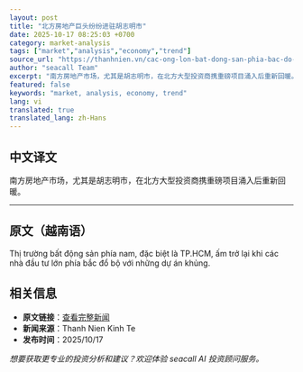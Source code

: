 ```yaml
---
layout: post
title: "北方房地产巨头纷纷进驻胡志明市"
date: 2025-10-17 08:25:03 +0700
category: market-analysis
tags: ["market","analysis","economy","trend"]
source_url: "https://thanhnien.vn/cac-ong-lon-bat-dong-san-phia-bac-do-bo-vao-tphcm-185251015161347254.htm"
author: "seacall Team"
excerpt: "南方房地产市场，尤其是胡志明市，在北方大型投资商携重磅项目涌入后重新回暖。..."
featured: false
keywords: "market, analysis, economy, trend"
lang: vi
translated: true
translated_lang: zh-Hans
---
```


## 中文译文

南方房地产市场，尤其是胡志明市，在北方大型投资商携重磅项目涌入后重新回暖。

---

## 原文（越南语）

Thị trường bất động sản ph&iacute;a nam, đặc biệt l&agrave; TP.HCM, ấm trở lại khi c&aacute;c nh&agrave; đầu tư lớn ph&iacute;a bắc đổ bộ với những dự &aacute;n khủng.

## 相关信息

- **原文链接**：[查看完整新闻](https://thanhnien.vn/cac-ong-lon-bat-dong-san-phia-bac-do-bo-vao-tphcm-185251015161347254.htm)
- **新闻来源**：Thanh Nien Kinh Te
- **发布时间**：2025/10/17

*想要获取更专业的投资分析和建议？欢迎体验 seacall AI 投资顾问服务。*
